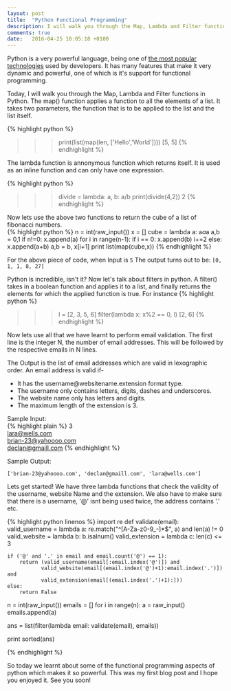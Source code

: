 ```yaml
---
layout: post
title:  "Python Functional Programming"
description: I will walk you through the Map, Lambda and Filter functions in Python. The map() function applies a function to all the elements of a list. It takes two parameters, the function that is to be applied to the list and the list itself.
comments: true
date:   2016-04-25 18:05:18 +0100
---
```


Python is a very powerful language, being one of <a href="http://stackoverflow.com/research/developer-survey-2016#technology">the most popular technologies</a> used by developers. It has many features that make it very dynamic and powerful, one of which is it's support for functional programming. 

Today, I will walk you through the Map, Lambda and Filter functions in Python. The map() function applies a function to all the elements of a list. It takes two parameters, the function that is to be applied to the list and the list itself.

{% highlight python %}
>>> print(list(map(len, ['Hello','World'])))
[5, 5]
{% endhighlight %}

The lambda function is annonymous function which returns itself. It is used as an inline function and can only have one expression.

{% highlight python %}
>>> divide = lambda: a, b: a/b
>>> print(divide(4,2))
2
{% endhighlight %}

Now lets use the above two functions to return the cube of a list of fibonacci numbers.  
{% highlight python %}
n = int(raw_input())
x = []
cube = lambda a: a*a*a
a,b = 0,1
if n!=0:
    x.append(a)
for i in range(n-1):
    if i == 0:
        x.append(b)
        i+=2
    else:
        x.append(a+b)
        a,b = b, x[i+1]
print list(map(cube,x))
{% endhighlight %}

For the above piece of code, when 
Input is
```5```
The output turns out to be:
```[0, 1, 1, 8, 27]```

Python is incredible, isn't it? Now let's talk about filters in python. A filter() takes in a boolean function and applies it to a list, and finally returns the elements for which the applied function is true. For instance
{% highlight python %}
>>> l = [2, 3, 5, 6]
>>> filter(lambda x: x%2 == 0, l)
[2, 6]
{% endhighlight %}

Now lets use all that we have learnt to perform email validation. The first line is the integer N, the number of email addresses. This will be followed by the respective emails in N lines.

The Output is the list of email addresses which are valid in lexographic order. An email address is valid if-
<ul> 
<li> It has the username@websitename.extension format type. </li>
<li> The username only contains letters, digits, dashes and underscores. </li>
<li> The website name only has letters and digits. </li>
<li>The maximum length of the extension is 3.</li> 
</ul>

Sample Input:<br>
{% highlight plain %}
3  
lara@wells.com  
brian-23@yahoooo.com  
declan@gmaill.com
{% endhighlight %}

Sample Output:

```
['brian-23@yahoooo.com', 'declan@gmaill.com', 'lara@wells.com']
```
Lets get started! We have three lambda functions that check the validity of the username, website Name and the extension. We also have to make sure that there is a username, '@' isnt being used twice, the address contains '.' etc.

{% highlight python linenos %}
import re
def validate(email):
    valid_username = lambda a: re.match("^[A-Za-z0-9_-]*$", a) and len(a) != 0
    valid_website = lambda b: b.isalnum()
    valid_extension = lambda c: len(c) <= 3
    
    if ('@' and '.' in email and email.count('@') == 1):
        return (valid_username(email[:email.index('@')]) and 
               valid_website(email[(email.index('@')+1):email.index('.')]) and
               valid_extension(email[(email.index('.')+1):]))
    else:
        return False

n = int(raw_input())
emails = []
for i in range(n):
    a = raw_input()
    emails.append(a)

ans = list(filter(lambda email: validate(email), emails))

print sorted(ans)

{% endhighlight %}

So today we learnt about some of the functional programming aspects of python which makes it so powerful. This was my first blog post and I hope you enjoyed it. See you soon! 